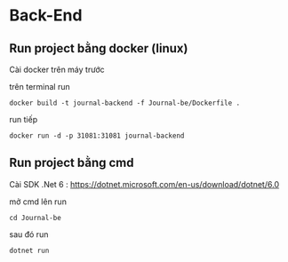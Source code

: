 # Back-End
## Run project bằng docker (linux)
Cài docker trên máy trước

trên terminal run
```
docker build -t journal-backend -f Journal-be/Dockerfile . 
```
run tiếp
```
docker run -d -p 31081:31081 journal-backend
```
## Run project bằng cmd
Cài SDK .Net 6 :
https://dotnet.microsoft.com/en-us/download/dotnet/6.0

mở cmd lên run
```
cd Journal-be
```

sau đó run
```
dotnet run
```
